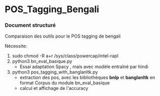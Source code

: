 # POS_Tagging_Bengali
### Document structuré

Comparaison des outils pour le POS tagging de bengali 

Nécessite: 
1. sudo chmod -R a+r /sys/class/powercap/intel-rapl 
2. python3 bn_eval_basique.py 
	- Essai adaptation Spacy , mais avec modèle entraîné par hindi
3. python3 pos_tagging_with_banglanltk.py
	- extraction des pos, avec les bibliothèques **bnlp** et **banglanltk** en format Corpus du module bn_eval_basique
	- calcul et affichage de l'accuracy 

	

